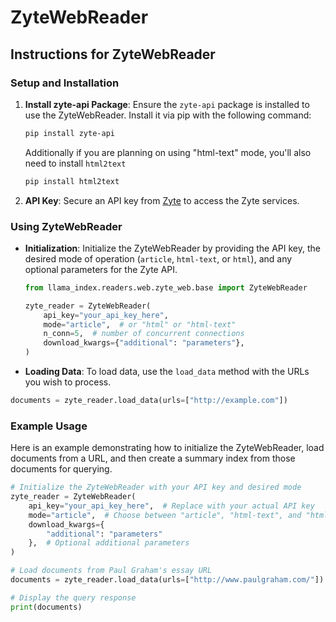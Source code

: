 # ZyteWebReader

## Instructions for ZyteWebReader

### Setup and Installation

1. **Install zyte-api Package**: Ensure the `zyte-api` package is installed to use the ZyteWebReader. Install it via pip with the following command:

   ```bash
   pip install zyte-api
   ```

   Additionally if you are planning on using "html-text" mode, you'll also need to install `html2text`

   ```bash
   pip install html2text
   ```

2. **API Key**: Secure an API key from [Zyte](https://www.zyte.com/zyte-api/) to access the Zyte services.

### Using ZyteWebReader

- **Initialization**: Initialize the ZyteWebReader by providing the API key, the desired mode of operation (`article`, `html-text`, or `html`), and any optional parameters for the Zyte API.

  ```python
  from llama_index.readers.web.zyte_web.base import ZyteWebReader

  zyte_reader = ZyteWebReader(
      api_key="your_api_key_here",
      mode="article",  # or "html" or "html-text"
      n_conn=5,  # number of concurrent connections
      download_kwargs={"additional": "parameters"},
  )
  ```

- **Loading Data**: To load data, use the `load_data` method with the URLs you wish to process.

```python
documents = zyte_reader.load_data(urls=["http://example.com"])
```

### Example Usage

Here is an example demonstrating how to initialize the ZyteWebReader, load documents from a URL, and then create a summary index from those documents for querying.

```python
# Initialize the ZyteWebReader with your API key and desired mode
zyte_reader = ZyteWebReader(
    api_key="your_api_key_here",  # Replace with your actual API key
    mode="article",  # Choose between "article", "html-text", and "html"
    download_kwargs={
        "additional": "parameters"
    },  # Optional additional parameters
)

# Load documents from Paul Graham's essay URL
documents = zyte_reader.load_data(urls=["http://www.paulgraham.com/"])

# Display the query response
print(documents)
```
